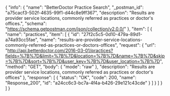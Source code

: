 {
  "info": {
    "name": "BetterDoctor Practice Search",
    "_postman_id": "a75cacf3-502f-4635-99f1-d44c8e9ff367",
    "description": "Results are provider service locations, commonly referred as practices or doctor's offices.",
    "schema": "https://schema.getpostman.com/json/collection/v2.0.0/"
  },
  "item": [
    {
      "name": "practices",
      "item": [
        {
          "id": "27f2c5c5-0d10-479a-89d1-a74a93cc5fae",
          "name": "results-are-provider-service-locations-commonly-referred-as-practices-or-doctors-offices",
          "request": {
            "url": "http://api.betterdoctor.com/2016-03-01/practices?fields=%7B%7D&limit=%7B%7D&location=%7B%7D&name=%7B%7D&skip=%7B%7D&sort=%7B%7D&user_key=%7B%7D&user_location=%7B%7D",
            "method": "GET",
            "body": {
              "mode": "raw"
            },
            "description": "Results are provider service locations, commonly referred as practices or doctor's offices"
          },
          "response": [
            {
              "status": "OK",
              "code": 200,
              "name": "Response_200",
              "id": "a24cc6c3-bc7a-4f4a-b426-29e121c43cde"
            }
          ]
        }
      ]
    }
  ]
}